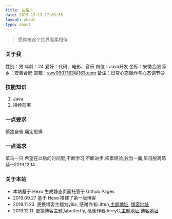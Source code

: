```yaml
---
title: 在路上
date: 2019-12-13 17:03:55
layout: about
type: about
---
```


> 愿你被这个世界温柔相待

### 关于我

性别：男
年龄：24
爱好：代码、电影、音乐
岗位：Java开发
坐标：安徽合肥
家乡：安徽合肥
邮箱：swy0907163@163.com
备注：日常心态爆炸与心态调节😆

### 技能知识

1. Java
2. 持续部署

### 一点要求

慎独自省 痛定思痛

### 一点追求

菜鸟一只,希望在以后的时间里,不断学习,不断进步,积累经验,独当一面,早日脱离蒟蒻--2019.12.14

### 关于本站

* 本站基于 Hexo 生成静态页面托管于 Github Pages
* 2019.09.27 基于 Hexo 搭建了第一版博客
* 2019.11.23. 更换博客主题为yilia, 感谢作者Litten,[主题地址](https://github.com/litten/hexo-theme-yilia), [博客地址](http://litten.me/)
* 2019.12.11. 更换博客主题为butterfly, 感谢作者JerryC,[主题地址](https://github.com/jerryc127/hexo-theme-butterfly),[博客地址](https://jerryc.me/)

